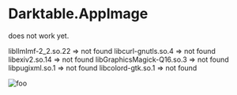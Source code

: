 # Darktable.AppImage

does not work yet.

libIlmImf-2_2.so.22 => not found
libcurl-gnutls.so.4 => not found
libexiv2.so.14 => not found
libGraphicsMagick-Q16.so.3 => not found
libpugixml.so.1 => not found
libcolord-gtk.so.1 => not found

![foo](https://github.com/nx-appbuild-hub/Darktable.AppImage//actions/workflows/makefile.yml/badge.svg)
